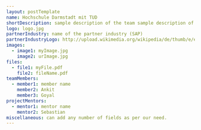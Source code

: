```yaml
---
layout: postTemplate
name: Hochschule Darmstadt mit TUD
shortDescription: sample description of the team sample description of the team sample description of the team sample description of the team 
logo: logo.jpg
partnerIndustry: name of the partner industry (SAP)
partnerIndustryLogo: http://upload.wikimedia.org/wikipedia/de/thumb/e/ee/Bosch-Logo.svg/800px-Bosch-Logo.svg.png
images:
  - image1: myImage.jpg
    image2: urImage.jpg
files:
  - file1: myFile.pdf
    file2: fileName.pdf
teamMembers:
  - member1: member name
    member2: Ankit
    member3: Goyal
projectMentors:
  - mentor1: mentor name
    mentor2: Sebastian
miscellaneous: can add any number of fields as per our need.
---
```


